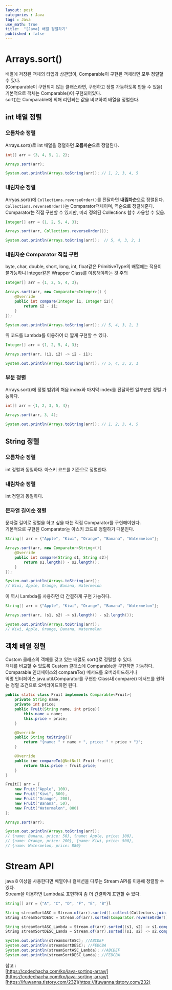 ```yaml
---
layout: post
categories : Java
tags : Java
use_math: true
title:  "[Java] 배열 정렬하기"
published : false
---
```

# Arrays.sort() 

배열에 저장된 객체의 타입과 상관없이, Comparable이 구현된 객체라면 모두 정렬할 수 있다.  
(Comparable이 구현되지 않는 클래스라면, 구현하고 정렬 가능하도록 만들 수 있음)
기본적으로 객체는 Comparable()이 구현되어있다.    
sort()는 Comparable에 의해 리턴되는 값을 비교하여 배열을 정렬한다.    

## int 배열 정렬 
### 오름차순 정렬
Arrays.sort()로 int 배열을 정렬하면 **오름차순**으로 정렬된다.    
```java
int[] arr = {3, 4, 5, 1, 2}; 

Arrays.sort(arr); 

System.out.println(Arrays.toString(arr)); // 1, 2, 3, 4, 5
```

### 내림차순 정렬
Arryas.sort()에 `Collections.reverseOrder()`를 전달하면 **내림차순**으로 정렬된다.    
`Collections.reverseOrder()`는 Comparator객체이며, 역순으로 정렬해준다.   
Comparator는 직접 구현할 수 있지만, 미리 정의된 Collections 함수 사용할 수 있음.    
```java 
Integer[] arr = {1, 2, 5, 4, 3}; 

Arrays.sort(arr, Collections.reverseOrder()); 

System.out.println(Arrays.toString(arr));  // 5, 4, 3, 2, 1
```

### 내림차순 Comparator 직접 구현 
byte, char, double, short, long, int, float같은 PrimitiveType의 배열에는 적용이 불가능하니 Integer같은 Wrapper Class를 이용해야하는 것 주의   
```java
Integer[] arr = {1, 2, 5, 4, 3}; 

Arrays.sort(arr, new Comparator<Integer>() {
    @Override
    public int compare(Integer i1, Integer i2){
        return i2 - i1; 
    }
}); 

System.out.println(Arrays.toString(arr)); // 5, 4, 3, 2, 1
```

위 코드를 Lambda를 이용하여 더 짧게 구현할 수 있다.   
```java 
Integer[] arr = {1, 2, 5, 4, 3}; 

Arrays.sort(arr, (i1, i2) -> i2 - i1); 

System.out.println(Arrays.toString(arr)); // 5, 4, 3, 2, 1
```

### 부분 정렬 
Arrays.sort()에 정렬 범위의 처음 index와 마지막 index를 전달하면 일부분만 정렬 가능하다.    
```java
int[] arr = {1, 2, 3, 5, 4}; 

Arrays.sort(arr, 3, 4); 

System.out.println(Arrays.toString(arr)); // 1, 2, 3, 4, 5
```

## String 정렬
### 오름차순 정렬
int 정렬과 동일하다. 아스키 코드를 기준으로 정렬한다. 

### 내림차순 정렬
int 정렬과 동일하다. 

### 문자열 길이순 정렬
문자열 길이로 정렬을 하고 싶을 때는 직접 Comparator를 구현해야한다.   
기본적으로 구현된 Comparator는 아스키 코드로 정렬하기 때문인다.    
```java 
String[] arr = {"Apple", "Kiwi", "Orange", "Banana", "Watermelon"}; 

Arrays.sort(arr, new Comparator<String>(){
    @Override
    public int compare(String s1, String s2){
        return s1.length() - s2.length(); 
    }
});

System.out.println(Arrays.toString(arr)); 
// Kiwi, Apple, Orange, Banana, Watermelon
```

이 역시 Lambda를 사용하면 더 간결하게 구현 가능하다.   
```java
String[] arr = {"Apple", "Kiwi", "Orange", "Banana", "Watermelon"}; 

Arrays.sort(arr, (s1, s2) -> s1.length() - s2.length()); 

System.out.println(Arrays.toString(arr)); 
// Kiwi, Apple, Orange, Banana, Watermelon
```

## 객체 배열 정렬
Custom 클래스의 객체를 갖고 있는 배열도 sort()로 정렬할 수 있다.   
객체를 비교할 수 있도록 Custom 클래스에 Comparable을 구현하면 가능하다.   
Comparable 인터페이스의 compareTo() 메서드를 오버라이드하거나   
익명 인터페이스 java.util.Comparator를 구현한 Class내 compare() 메서드를 
원하는 정렬 조건으로 오버라이드하면 된다.      
```java 
public static class Fruit implements Comparable<Fruit>{
    private String name; 
    private int price; 
    public Fruit(String name, int price){
        this.name = name; 
        this.price = price; 
    }

    @Override
    public String toString(){
        return "{name: " + name + ", price: " + price + "}";
    }

    @Override
    public ine compareTo(@NotNull Fruit fruit){
        return this.price - fruit.price;
    }
}

Fruit[] arr = {
    new Fruit("Apple", 100), 
    new Fruit("Kiwi", 500), 
    new Fruit("Orange", 200), 
    new Fruit("Banana", 50), 
    new Fruit("Watermelon", 880)
}; 

Arrays.sort(arr); 

System.out.println(Arrays.toString(arr)); 
// {name: Banana, price: 50}, {name: Apple, price: 100}, 
// {name: Orange, price: 200}, {name: Kiwi, price: 500}, 
// {name: Watermelon, price: 880}
```

# Stream API
java 8 이상을 사용한다면 배열이나 컬렉션을 다루는 Stream API를 이용해 정렬할 수 있다.   
Stream을 이용하면 Lambda로 표현하여 좀 더 간결하게 표현할 수 있다.    
```java 
String[] arr = {"A", "C", "D", "F", "E", "B"}l 

String streamSortASC = Stream.of(arr).sorted().collect(Collectors.joining()); 
Strimg streamSortDESC = Stream.of(arr).sorted(Comparator.reverseOrder()).collect(Collectors.joining()); 

String streamSortASC_Lambda = Stream.of(arr).sorted((s1, s2) -> s1.compareTo(s2)).collect(Collectors.joining());
Strimg streamSortDESC_Lamda = Stream.of(arr).sorted((s1, s2) -> s2.compareTo(s1)).collect(Collectors.joining()); 

System.out.println(streamSortASC); //ABCDEF
System.out.println(streamSortDESC); //FEDCBA
System.out.println(streamSortASC_Lambda); //ABCDEF
System.out.println(streamSortDESC_Lamda); //FEDCBA
```

참고 :     
[https://codechacha.com/ko/java-sorting-array/](https://codechacha.com/ko/java-sorting-array/)   
[https://ifuwanna.tistory.com/232](https://ifuwanna.tistory.com/232)